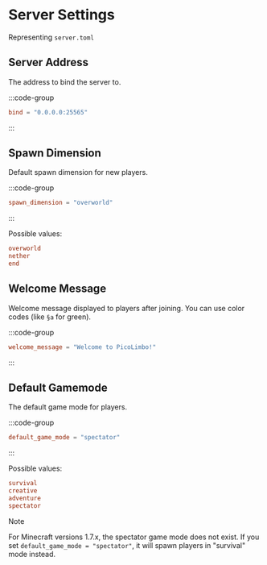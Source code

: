 # Server Settings

Representing `server.toml`

## Server Address

The address to bind the server to.

:::code-group
```toml [server.toml]
bind = "0.0.0.0:25565"
```
:::

## Spawn Dimension

Default spawn dimension for new players.

:::code-group
```toml [server.toml]
spawn_dimension = "overworld"
```
:::

Possible values:
```toml
overworld
nether
end
```

## Welcome Message

Welcome message displayed to players after joining.
You can use color codes (like `§a` for green).

:::code-group
```toml [server.toml]
welcome_message = "Welcome to PicoLimbo!"
```
:::

## Default Gamemode

The default game mode for players.

:::code-group
```toml [server.toml]
default_game_mode = "spectator"
```
:::

Possible values:
```toml
survival
creative
adventure
spectator
```

> [!NOTE]
> For Minecraft versions 1.7.x, the spectator game mode does not exist. If you set `default_game_mode = "spectator"`, it will spawn players in "survival" mode instead.
